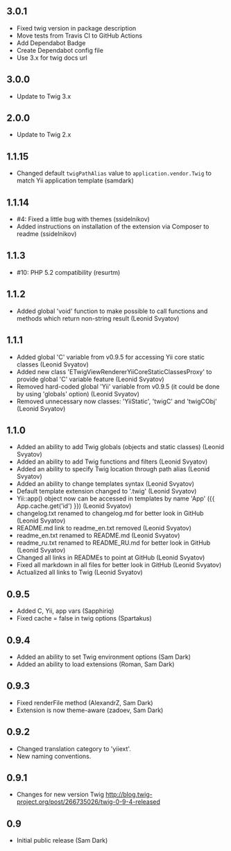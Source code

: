 3.0.1
------

- Fixed twig version in package description
- Move tests from Travis CI to GitHub Actions
- Add Dependabot Badge
- Create Dependabot config file
- Use 3.x for twig docs url

3.0.0
------

- Update to Twig 3.x

2.0.0
------

- Update to Twig 2.x

1.1.15
------

- Changed default `twigPathAlias` value to `application.vendor.Twig` to match Yii application template (samdark)

1.1.14
------

- #4: Fixed a little bug with themes (ssidelnikov)
- Added instructions on installation of the extension via Composer to readme (ssidelnikov)

1.1.3
-----

- #10: PHP 5.2 compatibility (resurtm)

1.1.2
-----
- Added global 'void' function to make possible to call functions and methods which return non-string result (Leonid Svyatov)

1.1.1
-----
- Added global 'C' variable from v0.9.5 for accessing Yii core static classes (Leonid Svyatov)
- Added new class 'ETwigViewRendererYiiCoreStaticClassesProxy' to provide global 'C' variable feature (Leonid Svyatov)
- Removed hard-coded global 'Yii' variable from v0.9.5 (it could be done by using 'globals' option) (Leonid Svyatov)
- Removed unnecessary now classes: 'YiiStatic', 'twigC' and 'twigCObj' (Leonid Svyatov)

1.1.0
-----
- Added an ability to add Twig globals (objects and static classes) (Leonid Svyatov)
- Added an ability to add Twig functions and filters (Leonid Svyatov)
- Added an ability to specify Twig location through path alias (Leonid Svyatov)
- Added an ability to change templates syntax (Leonid Svyatov)
- Default template extension changed to '.twig' (Leonid Svyatov)
- Yii::app() object now can be accessed in templates by name 'App' ({{ App.cache.get('id') }}) (Leonid Svyatov)
- changelog.txt renamed to changelog.md for better look in GitHub (Leonid Svyatov)
- README.md link to readme_en.txt removed (Leonid Svyatov)
- readme_en.txt renamed to README.md (Leonid Svyatov)
- readme_ru.txt renamed to README_RU.md for better look in GitHub (Leonid Svyatov)
- Changed all links in READMEs to point at GitHub (Leonid Svyatov)
- Fixed all markdown in all files for better look in GitHub (Leonid Svyatov)
- Actualized all links to Twig (Leonid Svyatov)

0.9.5
-----
- Added C, Yii, app vars (Sapphiriq)
- Fixed cache = false in twig options (Spartakus)

0.9.4
-----
- Added an ability to set Twig environment options (Sam Dark)
- Added an ability to load extensions (Roman, Sam Dark)

0.9.3
-----
- Fixed renderFile method (AlexandrZ, Sam Dark)
- Extension is now theme-aware (zadoev, Sam Dark)

0.9.2
-----
- Changed translation category to 'yiiext'.
- New naming conventions.

0.9.1
-----
- Changes for new version Twig http://blog.twig-project.org/post/266735026/twig-0-9-4-released

0.9
---
- Initial public release (Sam Dark)

